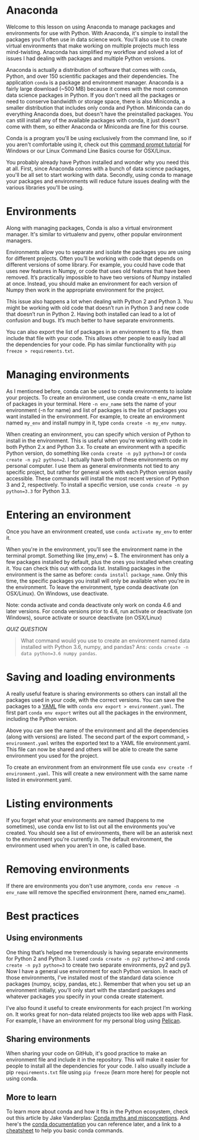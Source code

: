 
# Anaconda

Welcome to this lesson on using Anaconda to manage packages and environments for use with Python. With Anaconda, it's simple to install the packages you'll often use in data science work. You'll also use it to create virtual environments that make working on multiple projects much less mind-twisting. Anaconda has simplified my workflow and solved a lot of issues I had dealing with packages and multiple Python versions.

Anaconda is actually a distribution of software that comes with `conda`, Python, and over 150 scientific packages and their dependencies. The application `conda` is a package and environment manager. Anaconda is a fairly large download (\~500 MB) because it comes with the most common data science packages in Python. If you don't need all the packages or need to conserve bandwidth or storage space, there is also Miniconda, a smaller distribution that includes only conda and Python. Miniconda can do everything Anaconda does, but doesn't have the preinstalled packages. You can still install any of the available packages with conda, it just doesn't come with them, so either Anaconda or Miniconda are fine for this course.


Conda is a program you'll be using exclusively from the command line, so if you aren't comfortable using it, check out this [command prompt tutorial](https://www.lynda.com/IT-Infrastructure-tutorials/Windows-command-line-basics/497312/513424-4.html) for Windows or our Linux Command Line Basics course for OSX/Linux.

You probably already have Python installed and wonder why you need this at all. First, since Anaconda comes with a bunch of data science packages, you'll be all set to start working with data. Secondly, using conda to manage your packages and environments will reduce future issues dealing with the various libraries you'll be using.

# Environments

Along with managing packages, Conda is also a virtual environment manager. It's similar to virtualenv and pyenv, other popular environment managers.

Environments allow you to separate and isolate the packages you are using for different projects. Often you’ll be working with code that depends on different versions of some library. For example, you could have code that uses new features in Numpy, or code that uses old features that have been removed. It’s practically impossible to have two versions of Numpy installed at once. Instead, you should make an environment for each version of Numpy then work in the appropriate environment for the project.

This issue also happens a lot when dealing with Python 2 and Python 3. You might be working with old code that doesn’t run in Python 3 and new code that doesn’t run in Python 2. Having both installed can lead to a lot of confusion and bugs. It’s much better to have separate environments.

You can also export the list of packages in an environment to a file, then include that file with your code. This allows other people to easily load all the dependencies for your code. Pip has similar functionality with `pip freeze > requirements.txt`.

# Managing environments
As I mentioned before, conda can be used to create environments to isolate your projects. To create an environment, use conda create -n env_name list of packages in your terminal. Here `-n env_name` sets the name of your environment (-n for name) and list of packages is the list of packages you want installed in the environment. For example, to create an environment named `my_env` and install numpy in it, type `conda create -n my_env numpy`.

When creating an environment, you can specify which version of Python to install in the environment. This is useful when you're working with code in both Python 2.x and Python 3.x. To create an environment with a specific Python version, do something like `conda create -n py3 python=3` or `conda create -n py2 python=2`. I actually have both of these environments on my personal computer. I use them as general environments not tied to any specific project, but rather for general work with each Python version easily accessible. These commands will install the most recent version of Python 3 and 2, respectively. To install a specific version, use `conda create -n py python=3.3` for Python 3.3.

# Entering an environment

Once you have an environment created, use `conda activate my_env` to enter it.

When you're in the environment, you'll see the environment name in the terminal prompt. Something like (my_env) ~ $. The environment has only a few packages installed by default, plus the ones you installed when creating it. You can check this out with conda list. Installing packages in the environment is the same as before: `conda install package_name`. Only this time, the specific packages you install will only be available when you're in the environment. To leave the environment, type conda deactivate (on OSX/Linux). On Windows, use deactivate.

Note: conda activate and conda deactivate only work on conda 4.6 and later versions. For conda versions prior to 4.6, run activate or deactivate (on Windows), source activate or source deactivate (on OSX/Linux)

*QUIZ QUESTION*

> What command would you use to create an environment named data installed with Python 3.6, numpy, and pandas?
Ans: `conda create -n data python=3.6 numpy pandas`.

# Saving and loading environments
A really useful feature is sharing environments so others can install all the packages used in your code, with the correct versions. You can save the packages to a [YAML](http://www.yaml.org/) file with `conda env export > environment.yaml`. The first part `conda env export` writes out all the packages in the environment, including the Python version.

Above you can see the name of the environment and all the dependencies (along with versions) are listed. The second part of the export command, `> environment.yaml` writes the exported text to a YAML file environment.yaml. This file can now be shared and others will be able to create the same environment you used for the project.

To create an environment from an environment file use `conda env create -f environment.yaml`. This will create a new environment with the same name listed in environment.yaml.

# Listing environments
If you forget what your environments are named (happens to me sometimes), use conda env list to list out all the environments you've created. You should see a list of environments, there will be an asterisk next to the environment you're currently in. The default environment, the environment used when you aren't in one, is called base.

# Removing environments
If there are environments you don't use anymore, `conda env remove -n env_name` will remove the specified environment (here, named env_name).


# Best practices

## Using environments
One thing that’s helped me tremendously is having separate environments for Python 2 and Python 3. I used `conda create -n py2 python=2` and `conda create -n py3 python=3` to create two separate environments, py2 and py3. Now I have a general use environment for each Python version. In each of those environments, I've installed most of the standard data science packages (numpy, scipy, pandas, etc.). Remember that when you set up an environment initially, you'll only start with the standard packages and whatever packages you specify in your conda create statement.

I’ve also found it useful to create environments for each project I’m working on. It works great for non-data related projects too like web apps with Flask. For example, I have an environment for my personal blog using [Pelican](http://docs.getpelican.com/en/stable/).

## Sharing environments
When sharing your code on GitHub, it's good practice to make an environment file and include it in the repository. This will make it easier for people to install all the dependencies for your code. I also usually include a pip `requirements.txt` file using `pip freeze` (learn more here) for people not using conda.

## More to learn
To learn more about conda and how it fits in the Python ecosystem, check out this article by Jake Vanderplas: [Conda myths and misconceptions](https://jakevdp.github.io/blog/2016/08/25/conda-myths-and-misconceptions/). And here's the [conda documentation](https://docs.conda.io/projects/conda) you can reference later, and a link to a [cheatsheet](https://docs.conda.io/projects/conda/en/latest/user-guide/cheatsheet.html) to help you basic conda commands.

